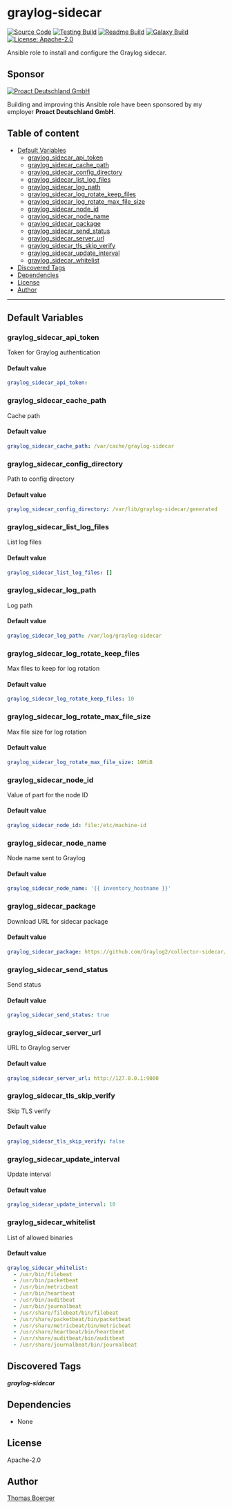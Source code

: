 # graylog-sidecar

[![Source Code](https://img.shields.io/badge/github-source%20code-blue?logo=github&logoColor=white)](https://github.com/rolehippie/graylog-sidecar) [![Testing Build](https://github.com/rolehippie/graylog-sidecar/workflows/testing/badge.svg)](https://github.com/rolehippie/graylog-sidecar/actions?query=workflow%3Atesting) [![Readme Build](https://github.com/rolehippie/graylog-sidecar/workflows/readme/badge.svg)](https://github.com/rolehippie/graylog-sidecar/actions?query=workflow%3Areadme) [![Galaxy Build](https://github.com/rolehippie/graylog-sidecar/workflows/galaxy/badge.svg)](https://github.com/rolehippie/graylog-sidecar/actions?query=workflow%3Agalaxy) [![License: Apache-2.0](https://img.shields.io/github/license/rolehippie/graylog-sidecar)](https://github.com/rolehippie/graylog-sidecar/blob/master/LICENSE)

Ansible role to install and configure the Graylog sidecar.

## Sponsor

[![Proact Deutschland GmbH](https://proact.eu/wp-content/uploads/2020/03/proact-logo.png)](https://proact.eu)

Building and improving this Ansible role have been sponsored by my employer **Proact Deutschland GmbH**.

## Table of content

- [Default Variables](#default-variables)
  - [graylog_sidecar_api_token](#graylog_sidecar_api_token)
  - [graylog_sidecar_cache_path](#graylog_sidecar_cache_path)
  - [graylog_sidecar_config_directory](#graylog_sidecar_config_directory)
  - [graylog_sidecar_list_log_files](#graylog_sidecar_list_log_files)
  - [graylog_sidecar_log_path](#graylog_sidecar_log_path)
  - [graylog_sidecar_log_rotate_keep_files](#graylog_sidecar_log_rotate_keep_files)
  - [graylog_sidecar_log_rotate_max_file_size](#graylog_sidecar_log_rotate_max_file_size)
  - [graylog_sidecar_node_id](#graylog_sidecar_node_id)
  - [graylog_sidecar_node_name](#graylog_sidecar_node_name)
  - [graylog_sidecar_package](#graylog_sidecar_package)
  - [graylog_sidecar_send_status](#graylog_sidecar_send_status)
  - [graylog_sidecar_server_url](#graylog_sidecar_server_url)
  - [graylog_sidecar_tls_skip_verify](#graylog_sidecar_tls_skip_verify)
  - [graylog_sidecar_update_interval](#graylog_sidecar_update_interval)
  - [graylog_sidecar_whitelist](#graylog_sidecar_whitelist)
- [Discovered Tags](#discovered-tags)
- [Dependencies](#dependencies)
- [License](#license)
- [Author](#author)

---

## Default Variables

### graylog_sidecar_api_token

Token for Graylog authentication

#### Default value

```YAML
graylog_sidecar_api_token:
```

### graylog_sidecar_cache_path

Cache path

#### Default value

```YAML
graylog_sidecar_cache_path: /var/cache/graylog-sidecar
```

### graylog_sidecar_config_directory

Path to config directory

#### Default value

```YAML
graylog_sidecar_config_directory: /var/lib/graylog-sidecar/generated
```

### graylog_sidecar_list_log_files

List log files

#### Default value

```YAML
graylog_sidecar_list_log_files: []
```

### graylog_sidecar_log_path

Log path

#### Default value

```YAML
graylog_sidecar_log_path: /var/log/graylog-sidecar
```

### graylog_sidecar_log_rotate_keep_files

Max files to keep for log rotation

#### Default value

```YAML
graylog_sidecar_log_rotate_keep_files: 10
```

### graylog_sidecar_log_rotate_max_file_size

Max file size for log rotation

#### Default value

```YAML
graylog_sidecar_log_rotate_max_file_size: 10MiB
```

### graylog_sidecar_node_id

Value of part for the node ID

#### Default value

```YAML
graylog_sidecar_node_id: file:/etc/machine-id
```

### graylog_sidecar_node_name

Node name sent to Graylog

#### Default value

```YAML
graylog_sidecar_node_name: '{{ inventory_hostname }}'
```

### graylog_sidecar_package

Download URL for sidecar package

#### Default value

```YAML
graylog_sidecar_package: https://github.com/Graylog2/collector-sidecar/releases/download/1.0.0/graylog-sidecar_1.0.0-1_amd64.deb
```

### graylog_sidecar_send_status

Send status

#### Default value

```YAML
graylog_sidecar_send_status: true
```

### graylog_sidecar_server_url

URL to Graylog server

#### Default value

```YAML
graylog_sidecar_server_url: http://127.0.0.1:9000
```

### graylog_sidecar_tls_skip_verify

Skip TLS verify

#### Default value

```YAML
graylog_sidecar_tls_skip_verify: false
```

### graylog_sidecar_update_interval

Update interval

#### Default value

```YAML
graylog_sidecar_update_interval: 10
```

### graylog_sidecar_whitelist

List of allowed binaries

#### Default value

```YAML
graylog_sidecar_whitelist:
  - /usr/bin/filebeat
  - /usr/bin/packetbeat
  - /usr/bin/metricbeat
  - /usr/bin/heartbeat
  - /usr/bin/auditbeat
  - /usr/bin/journalbeat
  - /usr/share/filebeat/bin/filebeat
  - /usr/share/packetbeat/bin/packetbeat
  - /usr/share/metricbeat/bin/metricbeat
  - /usr/share/heartbeat/bin/heartbeat
  - /usr/share/auditbeat/bin/auditbeat
  - /usr/share/journalbeat/bin/journalbeat
```

## Discovered Tags

**_graylog-sidecar_**


## Dependencies

- None

## License

Apache-2.0

## Author

[Thomas Boerger](https://github.com/tboerger)
